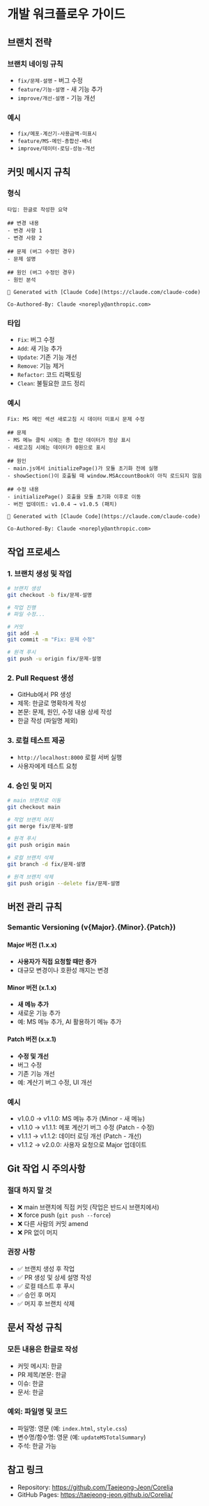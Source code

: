 # 개발 워크플로우 가이드

## 브랜치 전략

### 브랜치 네이밍 규칙
- `fix/문제-설명` - 버그 수정
- `feature/기능-설명` - 새 기능 추가
- `improve/개선-설명` - 기능 개선

### 예시
- `fix/메포-계산기-사용금액-미표시`
- `feature/MS-메인-총합산-배너`
- `improve/데이터-로딩-성능-개선`

## 커밋 메시지 규칙

### 형식
```
타입: 한글로 작성한 요약

## 변경 내용
- 변경 사항 1
- 변경 사항 2

## 문제 (버그 수정인 경우)
- 문제 설명

## 원인 (버그 수정인 경우)
- 원인 분석

🤖 Generated with [Claude Code](https://claude.com/claude-code)

Co-Authored-By: Claude <noreply@anthropic.com>
```

### 타입
- `Fix`: 버그 수정
- `Add`: 새 기능 추가
- `Update`: 기존 기능 개선
- `Remove`: 기능 제거
- `Refactor`: 코드 리팩토링
- `Clean`: 불필요한 코드 정리

### 예시
```
Fix: MS 메인 섹션 새로고침 시 데이터 미표시 문제 수정

## 문제
- MS 메뉴 클릭 시에는 총 합산 데이터가 정상 표시
- 새로고침 시에는 데이터가 0원으로 표시

## 원인
- main.js에서 initializePage()가 모듈 초기화 전에 실행
- showSection()이 호출될 때 window.MSAccountBook이 아직 로드되지 않음

## 수정 내용
- initializePage() 호출을 모듈 초기화 이후로 이동
- 버전 업데이트: v1.0.4 → v1.0.5 (패치)

🤖 Generated with [Claude Code](https://claude.com/claude-code)

Co-Authored-By: Claude <noreply@anthropic.com>
```

## 작업 프로세스

### 1. 브랜치 생성 및 작업
```bash
# 브랜치 생성
git checkout -b fix/문제-설명

# 작업 진행
# 파일 수정...

# 커밋
git add -A
git commit -m "Fix: 문제 수정"

# 원격 푸시
git push -u origin fix/문제-설명
```

### 2. Pull Request 생성
- GitHub에서 PR 생성
- 제목: 한글로 명확하게 작성
- 본문: 문제, 원인, 수정 내용 상세 작성
- 한글 작성 (파일명 제외)

### 3. 로컬 테스트 제공
- `http://localhost:8000` 로컬 서버 실행
- 사용자에게 테스트 요청

### 4. 승인 및 머지
```bash
# main 브랜치로 이동
git checkout main

# 작업 브랜치 머지
git merge fix/문제-설명

# 원격 푸시
git push origin main

# 로컬 브랜치 삭제
git branch -d fix/문제-설명

# 원격 브랜치 삭제
git push origin --delete fix/문제-설명
```

## 버전 관리 규칙

### Semantic Versioning (v{Major}.{Minor}.{Patch})

#### Major 버전 (1.x.x)
- **사용자가 직접 요청할 때만 증가**
- 대규모 변경이나 호환성 깨지는 변경

#### Minor 버전 (x.1.x)
- **새 메뉴 추가**
- 새로운 기능 추가
- 예: MS 메뉴 추가, AI 활용하기 메뉴 추가

#### Patch 버전 (x.x.1)
- **수정 및 개선**
- 버그 수정
- 기존 기능 개선
- 예: 계산기 버그 수정, UI 개선

### 예시
- v1.0.0 → v1.1.0: MS 메뉴 추가 (Minor - 새 메뉴)
- v1.1.0 → v1.1.1: 메포 계산기 버그 수정 (Patch - 수정)
- v1.1.1 → v1.1.2: 데이터 로딩 개선 (Patch - 개선)
- v1.1.2 → v2.0.0: 사용자 요청으로 Major 업데이트

## Git 작업 시 주의사항

### 절대 하지 말 것
- ❌ main 브랜치에 직접 커밋 (작업은 반드시 브랜치에서)
- ❌ force push (`git push --force`)
- ❌ 다른 사람의 커밋 amend
- ❌ PR 없이 머지

### 권장 사항
- ✅ 브랜치 생성 후 작업
- ✅ PR 생성 및 상세 설명 작성
- ✅ 로컬 테스트 후 푸시
- ✅ 승인 후 머지
- ✅ 머지 후 브랜치 삭제

## 문서 작성 규칙

### 모든 내용은 한글로 작성
- 커밋 메시지: 한글
- PR 제목/본문: 한글
- 이슈: 한글
- 문서: 한글

### 예외: 파일명 및 코드
- 파일명: 영문 (예: `index.html`, `style.css`)
- 변수명/함수명: 영문 (예: `updateMSTotalSummary`)
- 주석: 한글 가능

## 참고 링크
- Repository: https://github.com/Taejeong-Jeon/Corelia
- GitHub Pages: https://taejeong-jeon.github.io/Corelia/
